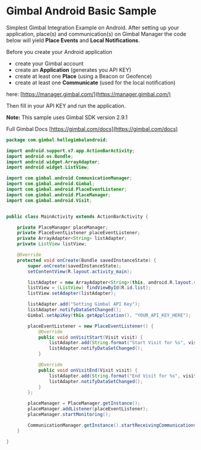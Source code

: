 # Gimbal Android Basic Sample
Simplest Gimbal Integration Example on Android. After setting up your application, place(s) and communication(s) on Gimbal Manager the code below will yield **Place Events** and **Local Notifications**.

Before you create your Android application

- create your Gimbal account 
- create an **Application** (generates you API KEY)
- create at least one **Place** (using a Beacon or Geofence)
- create at least one **Communicate** (used for the local notification)

here:
[https://manager.gimbal.com/](https://manager.gimbal.com/)

Then fill in your API KEY and run the application.

**Note:** This sample uses Gimbal SDK version 2.9.1

Full Gimbal Docs [https://gimbal.com/docs](https://gimbal.com/docs)

```java
package com.gimbal.hellogimbalandroid;

import android.support.v7.app.ActionBarActivity;
import android.os.Bundle;
import android.widget.ArrayAdapter;
import android.widget.ListView;

import com.gimbal.android.CommunicationManager;
import com.gimbal.android.Gimbal;
import com.gimbal.android.PlaceEventListener;
import com.gimbal.android.PlaceManager;
import com.gimbal.android.Visit;


public class MainActivity extends ActionBarActivity {

    private PlaceManager placeManager;
    private PlaceEventListener placeEventListener;
    private ArrayAdapter<String> listAdapter;
    private ListView listView;

    @Override
    protected void onCreate(Bundle savedInstanceState) {
        super.onCreate(savedInstanceState);
        setContentView(R.layout.activity_main);

        listAdapter = new ArrayAdapter<String>(this, android.R.layout.simple_expandable_list_item_1);
        listView = (ListView) findViewById(R.id.list);
        listView.setAdapter(listAdapter);

        listAdapter.add("Setting Gimbal API Key");
        listAdapter.notifyDataSetChanged();
        Gimbal.setApiKey(this.getApplication(), "YOUR_API_KEY_HERE");

        placeEventListener = new PlaceEventListener() {
            @Override
            public void onVisitStart(Visit visit) {
                listAdapter.add(String.format("Start Visit for %s", visit.getPlace().getName()));
                listAdapter.notifyDataSetChanged();
            }

            @Override
            public void onVisitEnd(Visit visit) {
                listAdapter.add(String.format("End Visit for %s", visit.getPlace().getName()));
                listAdapter.notifyDataSetChanged();
            }
        };

        placeManager = PlaceManager.getInstance();
        placeManager.addListener(placeEventListener);
        placeManager.startMonitoring();

        CommunicationManager.getInstance().startReceivingCommunications();
    }

}
```
